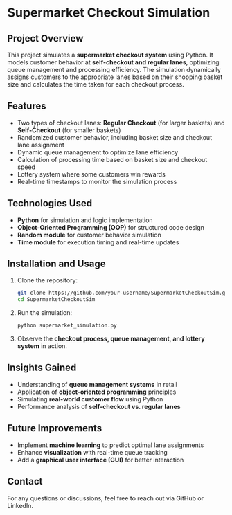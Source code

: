 # Supermarket Checkout Simulation

## Project Overview
This project simulates a **supermarket checkout system** using Python. It models customer behavior at **self-checkout and regular lanes**, optimizing queue management and processing efficiency. The simulation dynamically assigns customers to the appropriate lanes based on their shopping basket size and calculates the time taken for each checkout process.

## Features
- Two types of checkout lanes: **Regular Checkout** (for larger baskets) and **Self-Checkout** (for smaller baskets)
- Randomized customer behavior, including basket size and checkout lane assignment
- Dynamic queue management to optimize lane efficiency
- Calculation of processing time based on basket size and checkout speed
- Lottery system where some customers win rewards
- Real-time timestamps to monitor the simulation process

## Technologies Used
- **Python** for simulation and logic implementation
- **Object-Oriented Programming (OOP)** for structured code design
- **Random module** for customer behavior simulation
- **Time module** for execution timing and real-time updates

## Installation and Usage
1. Clone the repository:
   ```bash
   git clone https://github.com/your-username/SupermarketCheckoutSim.git
   cd SupermarketCheckoutSim
   ```
2. Run the simulation:
   ```bash
   python supermarket_simulation.py
   ```
3. Observe the **checkout process, queue management, and lottery system** in action.

## Insights Gained
- Understanding of **queue management systems** in retail
- Application of **object-oriented programming** principles
- Simulating **real-world customer flow** using Python
- Performance analysis of **self-checkout vs. regular lanes**

## Future Improvements
- Implement **machine learning** to predict optimal lane assignments
- Enhance **visualization** with real-time queue tracking
- Add a **graphical user interface (GUI)** for better interaction

## Contact
For any questions or discussions, feel free to reach out via GitHub or LinkedIn.

